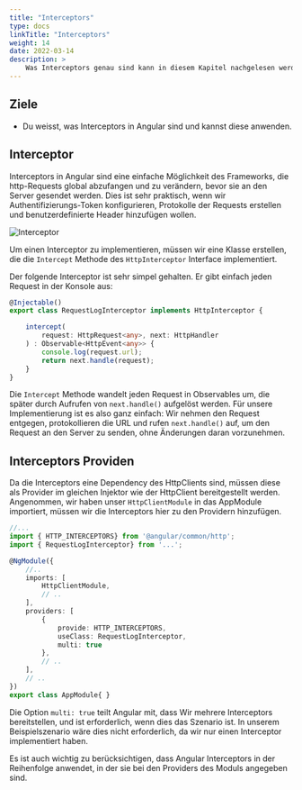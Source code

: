 ```yaml
---
title: "Interceptors"
type: docs
linkTitle: "Interceptors"
weight: 14
date: 2022-03-14
description: >
    Was Interceptors genau sind kann in diesem Kapitel nachgelesen werden.
---
```

## Ziele
* Du weisst, was Interceptors in Angular sind und kannst diese anwenden.

## Interceptor
Interceptors in Angular sind eine einfache Möglichkeit des Frameworks, die http-Requests global abzufangen und zu verändern, bevor sie an den Server gesendet werden.
Dies ist sehr praktisch, wenn wir Authentifizierungs-Token konfigurieren, Protokolle der Requests erstellen und benutzerdefinierte Header hinzufügen wollen.

![Interceptor](../images/interceptor.png)

Um einen Interceptor zu implementieren, müssen wir eine Klasse erstellen, die die `Intercept` Methode des `HttpInterceptor` Interface implementiert.

Der folgende Interceptor ist sehr simpel gehalten. Er gibt einfach jeden Request in der Konsole aus:

```typescript
@Injectable()
export class RequestLogInterceptor implements HttpInterceptor {

    intercept(
        request: HttpRequest<any>, next: HttpHandler
    ) : Observable<HttpEvent<any>> {
        console.log(request.url);
        return next.handle(request);
    }
}
```
Die `Intercept` Methode wandelt jeden Request in Observables um, die später durch Aufrufen von `next.handle()` aufgelöst werden.
Für unsere Implementierung ist es also ganz einfach: Wir nehmen den Request entgegen, protokollieren die URL und rufen `next.handle()` auf, um den Request an den Server zu senden, ohne Änderungen daran vorzunehmen.

## Interceptors Providen
Da die Interceptors eine Dependency des HttpClients sind, müssen diese als Provider im gleichen Injektor wie der HttpClient bereitgestellt werden.
Angenommen, wir haben unser `HttpClientModule` in das AppModule importiert, müssen wir die Interceptors hier zu den Providern hinzufügen.

```typescript
//...
import { HTTP_INTERCEPTORS} from '@angular/common/http';
import { RequestLogInterceptor} from '...';

@NgModule({
    //..
    imports: [
        HttpClientModule,
        // ..
    ],
    providers: [
        {
            provide: HTTP_INTERCEPTORS,
            useClass: RequestLogInterceptor,
            multi: true
        },
        // ..
    ],
    // ..
})
export class AppModule{ }
```

Die Option `multi: true` teilt Angular mit, dass Wir mehrere Interceptors bereitstellen, und ist erforderlich, wenn dies das Szenario ist.
In unserem Beispielszenario wäre dies nicht erforderlich, da wir nur einen Interceptor implementiert haben.

Es ist auch wichtig zu berücksichtigen, dass Angular Interceptors in der Reihenfolge anwendet, in der sie bei den Providers des Moduls angegeben sind.
